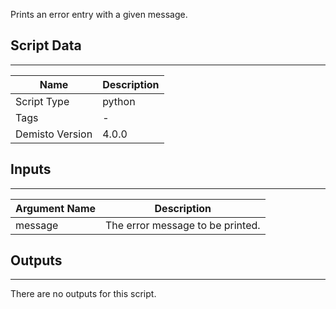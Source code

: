 Prints an error entry with a given message.

## Script Data
---

| **Name** | **Description** |
| --- | --- |
| Script Type | python |
| Tags | - |
| Demisto Version | 4.0.0 |

## Inputs
---

| **Argument Name** | **Description** |
| --- | --- |
| message | The error message to be printed. |

## Outputs
---
There are no outputs for this script.
